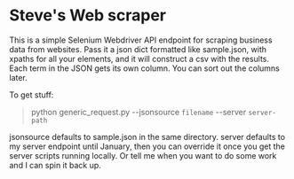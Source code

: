 # Steve's Web scraper

This is a simple Selenium Webdriver API endpoint for scraping business data from websites. Pass it a json dict formatted like sample.json, with xpaths for all your elements, and it will construct a csv with the results. Each term in the JSON gets its own column. You can sort out the columns later.

To get stuff:

> python generic_request.py --jsonsource `filename` --server `server-path`

jsonsource defaults to sample.json in the same directory. server defaults to my server endpoint until January, then you can override it once you get the server scripts running locally.  Or tell me when you want to do some work and I can spin it back up.
